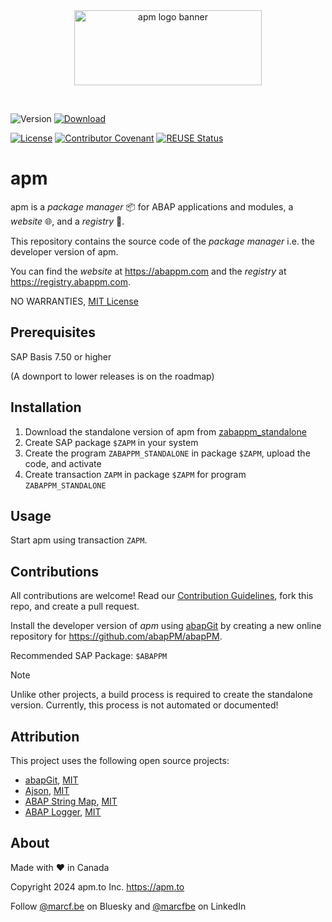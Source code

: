 <div align="center">
  <picture>
    <img width="300" height="120" alt="apm logo banner" src="https://github.com/abapPM/abapPM/blob/main/img/apm_banner.png?raw=true&ver=1.0.0">
  </picture>
  <p>&nbsp;</p>
</div>

![Version](https://img.shields.io/endpoint?url=https://shield.abap.space/version-shield-json/github/abapPM/abapPM/src/core/zif_abappm_version.intf.abap/c_version&label=Version&color=blue)
[![Download](https://img.shields.io/badge/Download-Click_Here-blue)](https://github.com/abapPM/abapPM/build/zabappm_standalone.abap)

[![License](https://img.shields.io/github/license/abapPM/abapPM?label=License&color=success)](LICENSE)
[![Contributor Covenant](https://img.shields.io/badge/Contributor%20Covenant-2.1-4baaaa.svg?color=success)](https://github.com/abapPM/.github/blob/main/CODE_OF_CONDUCT.md)
[![REUSE Status](https://api.reuse.software/badge/github.com/abapPM/abapPM)](https://api.reuse.software/info/github.com/abapPM/abapPM)

# apm

apm is a *package manager* 📦 for ABAP applications and modules, a *website* 🌐, and a *registry* 📑.

This repository contains the source code of the *package manager* i.e. the developer version of apm. 

You can find the *website* at https://abappm.com and the *registry* at https://registry.abappm.com.

NO WARRANTIES, [MIT License](LICENSE)

## Prerequisites

SAP Basis 7.50 or higher

(A downport to lower releases is on the roadmap)

## Installation

1. Download the standalone version of apm from [zabappm_standalone](https://github.com/abapPM/abapPM/build/zabappm_standalone.abap)
1. Create SAP package `$ZAPM` in your system
1. Create the program `ZABAPPM_STANDALONE` in package `$ZAPM`, upload the code, and activate
1. Create transaction `ZAPM` in package `$ZAPM` for program `ZABAPPM_STANDALONE`

## Usage

Start apm using transaction `ZAPM`.

## Contributions

All contributions are welcome! Read our [Contribution Guidelines](https://github.com/abapPM/abapPM/blob/main/CONTRIBUTING.md), fork this repo, and create a pull request.

Install the developer version of *apm* using [abapGit](https://github.com/abapGit/abapGit) by creating a new online repository for https://github.com/abapPM/abapPM.

Recommended SAP Package: `$ABAPPM`

> [!NOTE]
> Unlike other projects, a build process is required to create the standalone version.
> Currently, this process is not automated or documented!

## Attribution

This project uses the following open source projects:

- [abapGit](https://github.com/abapGit/abapGit), [MIT](https://github.com/abapGit/abapGit/blob/main/LICENSE)
- [Ajson](https://github.com/sbcgua/ajson), [MIT](https://github.com/sbcgua/ajson/blob/main/LICENSE)
- [ABAP String Map](https://github.com/sbcgua/abap-string-map), [MIT](https://github.com/sbcgua/abap-string-map/blob/main/LICENSE)
- [ABAP Logger](https://github.com/ABAP-Logger/ABAP-Logger), [MIT](https://github.com/ABAP-Logger/ABAP-Logger/blob/main/LICENSE)

## About

Made with ❤️ in Canada

Copyright 2024 apm.to Inc. <https://apm.to>

Follow [@marcf.be](https://bsky.app/profile/marcf.be) on Bluesky and [@marcfbe](https://linkedin.com/in/marcfbe) on LinkedIn
